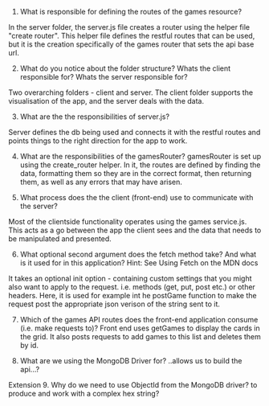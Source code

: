 1. What is responsible for defining the routes of the games resource?

In the server folder, the server.js file creates a router using the helper file "create router". This helper file defines the restful routes that can be used, but it is the creation specifically of the games router that sets the api base url.

2. What do you notice about the folder structure? Whats the client responsible for? Whats the server responsible for?

Two overarching folders - client and server. The client folder supports the visualisation of the app, and the server deals with the data.

3. What are the the responsibilities of server.js?

Server defines the db being used and connects it with the restful routes and points things to the right direction for the app to work.

4. What are the responsibilities of the gamesRouter?
gamesRouter is set up using the create_router helper. In it, the routes are defined by finding the data, formatting them so they are in the correct format, then returning them, as well as any errors that may have arisen.

5. What process does the the client (front-end) use to communicate with the server?

Most of the clientside functionality operates using the games service.js. This acts as a go between the app the client sees and the data that needs to be manipulated and presented.

6. What optional second argument does the fetch method take? And what is it used for in this application? Hint: See Using Fetch on the MDN docs

It takes an optional init option - containing custom settings that you might also want to apply to the request. i.e. methods (get, put, post etc.) or other headers. Here, it is used for example int he postGame function to make the request post the appropriate json verison of the string sent to it.


7. Which of the games API routes does the front-end application consume (i.e. make requests to)?
Front end uses getGames to display the cards in the grid.
It also posts requests to add games to this list and deletes them by id.


8. What are we using the MongoDB Driver for?
..allows us to build the api...?

Extension
9. Why do we need to use ObjectId from the MongoDB driver?
to produce and work with a complex hex string? 
